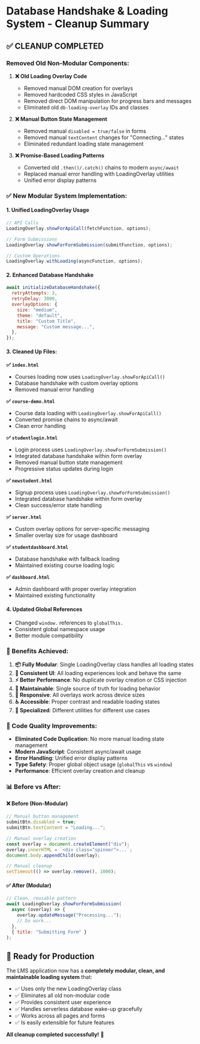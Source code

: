 # Database Handshake & Loading System - Cleanup Summary

## ✅ **CLEANUP COMPLETED**

### **Removed Old Non-Modular Components:**

1. **❌ Old Loading Overlay Code**

   - Removed manual DOM creation for overlays
   - Removed hardcoded CSS styles in JavaScript
   - Removed direct DOM manipulation for progress bars and messages
   - Eliminated old `db-loading-overlay` IDs and classes

2. **❌ Manual Button State Management**

   - Removed manual `disabled = true/false` in forms
   - Removed manual `textContent` changes for "Connecting..." states
   - Eliminated redundant loading state management

3. **❌ Promise-Based Loading Patterns**
   - Converted old `.then()/.catch()` chains to modern `async/await`
   - Replaced manual error handling with LoadingOverlay utilities
   - Unified error display patterns

### **✅ New Modular System Implementation:**

#### **1. Unified LoadingOverlay Usage**

```javascript
// API Calls
LoadingOverlay.showForApiCall(fetchFunction, options);

// Form Submissions
LoadingOverlay.showForFormSubmission(submitFunction, options);

// Custom Operations
LoadingOverlay.withLoading(asyncFunction, options);
```

#### **2. Enhanced Database Handshake**

```javascript
await initializeDatabaseHandshake({
  retryAttempts: 3,
  retryDelay: 3000,
  overlayOptions: {
    size: "medium",
    theme: "default",
    title: "Custom Title",
    message: "Custom message...",
  },
});
```

#### **3. Cleaned Up Files:**

**✅ `index.html`**

- Courses loading now uses `LoadingOverlay.showForApiCall()`
- Database handshake with custom overlay options
- Removed manual error handling

**✅ `course-demo.html`**

- Course data loading with `LoadingOverlay.showForApiCall()`
- Converted promise chains to async/await
- Clean error handling

**✅ `studentlogin.html`**

- Login process uses `LoadingOverlay.showForFormSubmission()`
- Integrated database handshake within form overlay
- Removed manual button state management
- Progressive status updates during login

**✅ `newstudent.html`**

- Signup process uses `LoadingOverlay.showForFormSubmission()`
- Integrated database handshake within form overlay
- Clean success/error state handling

**✅ `server.html`**

- Custom overlay options for server-specific messaging
- Smaller overlay size for usage dashboard

**✅ `studentdashboard.html`**

- Database handshake with fallback loading
- Maintained existing course loading logic

**✅ `dashboard.html`**

- Admin dashboard with proper overlay integration
- Maintained existing functionality

#### **4. Updated Global References**

- Changed `window.` references to `globalThis.`
- Consistent global namespace usage
- Better module compatibility

### **🎯 Benefits Achieved:**

1. **📦 Fully Modular**: Single LoadingOverlay class handles all loading states
2. **🎨 Consistent UI**: All loading experiences look and behave the same
3. **⚡ Better Performance**: No duplicate overlay creation or CSS injection
4. **🔧 Maintainable**: Single source of truth for loading behavior
5. **📱 Responsive**: All overlays work across device sizes
6. **♿ Accessible**: Proper contrast and readable loading states
7. **🎯 Specialized**: Different utilities for different use cases

### **🧹 Code Quality Improvements:**

- **Eliminated Code Duplication**: No more manual loading state management
- **Modern JavaScript**: Consistent async/await usage
- **Error Handling**: Unified error display patterns
- **Type Safety**: Proper global object usage (`globalThis` vs `window`)
- **Performance**: Efficient overlay creation and cleanup

### **📊 Before vs After:**

#### **❌ Before (Non-Modular)**

```javascript
// Manual button management
submitBtn.disabled = true;
submitBtn.textContent = "Loading...";

// Manual overlay creation
const overlay = document.createElement("div");
overlay.innerHTML = `<div class="spinner">...`;
document.body.appendChild(overlay);

// Manual cleanup
setTimeout(() => overlay.remove(), 1000);
```

#### **✅ After (Modular)**

```javascript
// Clean, reusable pattern
await LoadingOverlay.showForFormSubmission(
  async (overlay) => {
    overlay.updateMessage("Processing...");
    // Do work...
  },
  { title: "Submitting Form" }
);
```

## **🚀 Ready for Production**

The LMS application now has a **completely modular, clean, and maintainable loading system** that:

- ✅ Uses only the new LoadingOverlay class
- ✅ Eliminates all old non-modular code
- ✅ Provides consistent user experience
- ✅ Handles serverless database wake-up gracefully
- ✅ Works across all pages and forms
- ✅ Is easily extensible for future features

**All cleanup completed successfully!** 🎉
